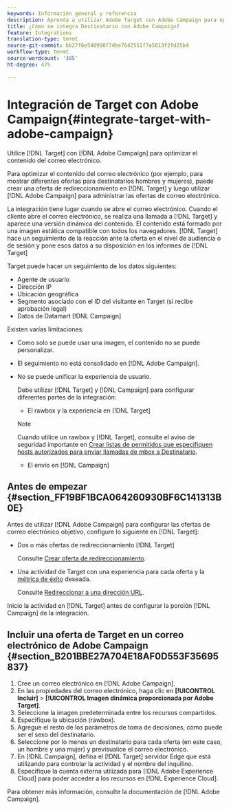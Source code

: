 ```yaml
---
keywords: Información general y referencia
description: Aprenda a utilizar Adobe Target con Adobe Campaign para optimizar el contenido del correo electrónico.
title: ¿Cómo se integra Destinatario con Adobe Campaign?
feature: Integrations
translation-type: tm+mt
source-git-commit: bb27f6e540998f7dbe7642551f7a5013f2fd25b4
workflow-type: tm+mt
source-wordcount: '385'
ht-degree: 47%

---
```



# Integración de Target con Adobe Campaign{#integrate-target-with-adobe-campaign}

Utilice [!DNL Target] con [!DNL Adobe Campaign] para optimizar el contenido del correo electrónico.

Para optimizar el contenido del correo electrónico (por ejemplo, para mostrar diferentes ofertas para destinatarios hombres y mujeres), puede crear una oferta de redireccionamiento en [!DNL Target] y luego utilizar [!DNL Adobe Campaign] para administrar las ofertas de correo electrónico.

La integración tiene lugar cuando se abre el correo electrónico. Cuando el cliente abre el correo electrónico, se realiza una llamada a [!DNL Target] y aparece una versión dinámica del contenido. El contenido está formado por una imagen estática compatible con todos los navegadores. [!DNL Target] hace un seguimiento de la reacción ante la oferta en el nivel de audiencia o de sesión y pone esos datos a su disposición en los informes de [!DNL Target]

Target puede hacer un seguimiento de los datos siguientes:

* Agente de usuario
* Dirección IP
* Ubicación geográfica
* Segmento asociado con el ID del visitante en Target (si recibe aprobación legal)
* Datos de Datamart [!DNL Campaign]

Existen varias limitaciones:

* Como solo se puede usar una imagen, el contenido no se puede personalizar.
* El seguimiento no está consolidado en [!DNL Adobe Campaign].
* No se puede unificar la experiencia de usuario.

   Debe utilizar [!DNL Target] y [!DNL Campaign] para configurar diferentes partes de la integración:

   * El rawbox y la experiencia en [!DNL Target]
   >[!NOTE]
   >
   >Cuando utilice un rawbox y [!DNL Target], consulte el aviso de seguridad importante en [Crear listas de permitidos que especifiquen hosts autorizados para enviar llamadas de mbox a Destinatario](/help/administrating-target/hosts.md#allowlist).

   * El envío en [!DNL Campaign]



## Antes de empezar    {#section_FF19BF1BCA064260930BF6C141313B0E}

Antes de utilizar [!DNL Adobe Campaign] para configurar las ofertas de correo electrónico objetivo, configure lo siguiente en [!DNL Target]:

* Dos o más ofertas de redireccionamiento [!DNL Target]

   Consulte [Crear oferta de redireccionamiento](/help/c-experiences/c-manage-content/offer-redirect.md).
* Una actividad de Target con una experiencia para cada oferta y la [métrica de éxito](/help/c-activities/r-success-metrics/success-metrics.md) deseada.

   Consulte [Redireccionar a una dirección URL](/help/c-experiences/c-visual-experience-composer/redirect-offer.md).

Inicio la actividad en [!DNL Target] antes de configurar la porción [!DNL Campaign] de la integración.

## Incluir una oferta de Target en un correo electrónico de Adobe Campaign    {#section_B201BBE27A704E18AF0D553F35695837}

1. Cree un correo electrónico en [!DNL Adobe Campaign].
1. En las propiedades del correo electrónico, haga clic en **[!UICONTROL Incluir]** > **[!UICONTROL Imagen dinámica proporcionada por Adobe Target]**.
1. Seleccione la imagen predeterminada entre los recursos compartidos.
1. Especifique la ubicación (rawbox).
1. Agregue el resto de los parámetros de toma de decisiones, como puede ser el sexo del destinatario.
1. Seleccione por lo menos un destinatario para cada oferta (en este caso, un hombre y una mujer) y previsualice el correo electrónico.
1. En [!DNL Campaign], defina el [!DNL Target] servidor Edge que está utilizando para controlar la actividad y el nombre del inquilino.
1. Especifique la cuenta externa utilizada para [!DNL Adobe Experience Cloud] para poder acceder a los recursos en [!DNL Experience Cloud].

Para obtener más información, consulte la documentación de [!DNL Adobe Campaign].
